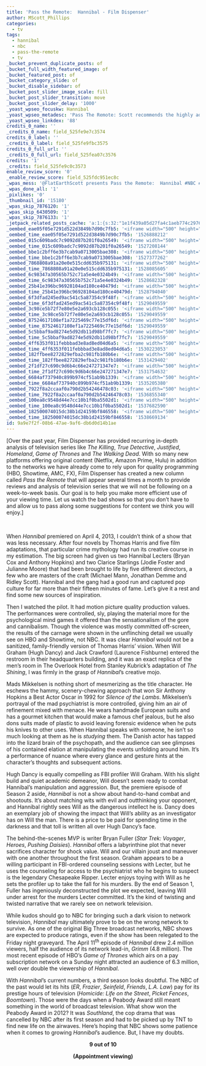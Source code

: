 ```yaml
---
title: 'Pass the Remote:  Hannibal - Film Dispenser'
author: MScott_Phillips
categories:
  - tv
tags:
  - hannibal
  - nbc
  - pass-the-remote
  - tv
_bucket_prevent_duplicate_posts: of
_bucket_full_width_featured_image: of
_bucket_featured_post: of
_bucket_category_slide: of
_bucket_disable_sidebar: of
_bucket_post_slider_image_scale: fill
_bucket_post_slider_transition: move
_bucket_post_slider_delay: '1000'
_yoast_wpseo_focuskw: Hannibal
_yoast_wpseo_metadesc: 'Pass The Remote: Scott recommends the highly addictive Hannibal TV series.'
_yoast_wpseo_linkdex: '88'
credits_0_name: ''
_credits_0_name: field_525fe9e7c3574
credits_0_label: ''
_credits_0_label: field_525fe9fbc3575
credits_0_full_url: ''
_credits_0_full_url: field_525fea07c3576
credits: '1'
_credits: field_525fe9c0c3573
enable_review_score: '0'
_enable_review_score: field_525fdc951ec8c
_wpas_mess: '@FlatEarthScott presents Pass the Remote:  Hannibal #NBC #TV #Hannibal #Cannibal'
_wpas_done_all: '1'
_pixlikes: '0'
_thumbnail_id: '15180'
_wpas_skip_7876120: '1'
_wpas_skip_6430509: '1'
_wpas_skip_7876133: '1'
_jetpack_related_posts_cache: 'a:1:{s:32:"1e1f439a05d27fa4c1aeb774c29769b8";a:2:{s:7:"expires";i:1464738992;s:7:"payload";a:3:{i:0;a:1:{s:2:"id";i:18858;}i:1;a:1:{s:2:"id";i:13731;}i:2;a:1:{s:2:"id";i:9677;}}}}'
_oembed_eae05f05e7291d522d3849b7d90c7fb5: '<iframe width="500" height="281" src="https://www.youtube.com/embed/9teNKmm9R3k?start=3&feature=oembed" frameborder="0" allow="autoplay; encrypted-media" allowfullscreen></iframe>'
_oembed_time_eae05f05e7291d522d3849b7d90c7fb5: '1526888212'
_oembed_015c609badc7c9092d87b201f0a26549: '<iframe width="500" height="281" src="https://www.youtube.com/embed/dkhBDhQ4OxM?feature=oembed" frameborder="0" allow="autoplay; encrypted-media" allowfullscreen></iframe>'
_oembed_time_015c609badc7c9092d87b201f0a26549: '1527208144'
_oembed_bbe1c2bff6e3b7cab9a0713005bae308: '<iframe width="500" height="281" src="https://www.youtube.com/embed/_DTbx7c7ez8?feature=oembed" frameborder="0" allow="autoplay; encrypted-media" allowfullscreen></iframe>'
_oembed_time_bbe1c2bff6e3b7cab9a0713005bae308: '1527377262'
_oembed_7868808a91a20e0e515cdd635b975131: '<iframe width="500" height="281" src="https://www.youtube.com/embed/PEZ2r1YGKSA?feature=oembed" frameborder="0" allow="autoplay; encrypted-media" allowfullscreen></iframe>'
_oembed_time_7868808a91a20e0e515cdd635b975131: '1528085605'
_oembed_6c98347a30565b752c71a5e4e0324b49: '<iframe width="500" height="281" src="https://www.youtube.com/embed/FhwktRDG_aQ?feature=oembed" frameborder="0" allow="autoplay; encrypted-media" allowfullscreen></iframe>'
_oembed_time_6c98347a30565b752c71a5e4e0324b49: '1528682328'
_oembed_25b41e396bc96928104ad180ce40479d: '<iframe width="500" height="281" src="https://www.youtube.com/embed/MFWF9dU5Zc0?feature=oembed" frameborder="0" allow="autoplay; encrypted-media" allowfullscreen></iframe>'
_oembed_time_25b41e396bc96928104ad180ce40479d: '1528794040'
_oembed_6f3dfad245ed9ac541c5a87354c9f48f: '<iframe width="500" height="281" src="https://www.youtube.com/embed/rTMINaybeyE?feature=oembed" frameborder="0" allow="autoplay; encrypted-media" allowfullscreen></iframe>'
_oembed_time_6f3dfad245ed9ac541c5a87354c9f48f: '1529049559'
_oembed_3c98ce5b72f7e80e5e2a693cb128c055: '<iframe width="500" height="281" src="https://www.youtube.com/embed/j7RHHPN4gII?feature=oembed" frameborder="0" allow="autoplay; encrypted-media" allowfullscreen></iframe>'
_oembed_time_3c98ce5b72f7e80e5e2a693cb128c055: '1529049559'
_oembed_87524617108ef1a7225469c77e15df6d: '<iframe width="500" height="281" src="https://www.youtube.com/embed/bP8vCXPo-BA?feature=oembed" frameborder="0" allow="autoplay; encrypted-media" allowfullscreen></iframe>'
_oembed_time_87524617108ef1a7225469c77e15df6d: '1529049559'
_oembed_5c5bbaf9ad8274e5d92db11d98bf7fc7: '<iframe width="500" height="281" src="https://www.youtube.com/embed/yqAS2lPISa8?feature=oembed" frameborder="0" allow="autoplay; encrypted-media" allowfullscreen></iframe>'
_oembed_time_5c5bbaf9ad8274e5d92db11d98bf7fc7: '1529049559'
_oembed_4ff6353f011febbbad3e8ad8ed04d6a5: '<iframe width="500" height="281" src="https://www.youtube.com/embed/HikYI0jIAwU?feature=oembed" frameborder="0" allow="autoplay; encrypted-media" allowfullscreen></iframe>'
_oembed_time_4ff6353f011febbbad3e8ad8ed04d6a5: '1530223053'
_oembed_182ffbee8272829efba2c981fb180b6e: '<iframe width="500" height="281" src="https://www.youtube.com/embed/Seg_yBYPjG4?feature=oembed" frameborder="0" allow="autoplay; encrypted-media" allowfullscreen></iframe>'
_oembed_time_182ffbee8272829efba2c981fb180b6e: '1531429402'
_oembed_2f1df27c690c9d6b4c66e247271347e7: '<iframe width="500" height="281" src="https://www.youtube.com/embed/9XxLHyzsB_Q?feature=oembed" frameborder="0" allow="autoplay; encrypted-media" allowfullscreen></iframe>'
_oembed_time_2f1df27c690c9d6b4c66e247271347e7: '1531754632'
_oembed_6684af737940c899b974cf51ab9b1339: '<iframe width="500" height="281" src="https://www.youtube.com/embed/gp-8oB53P7k?feature=oembed" frameborder="0" allow="autoplay; encrypted-media" allowfullscreen></iframe>'
_oembed_time_6684af737940c899b974cf51ab9b1339: '1535205380'
_oembed_7922f8a2ccaaf0a790d2b54246478c03: '<iframe width="500" height="281" src="https://www.youtube.com/embed/AWvUNABT8sg?feature=oembed" frameborder="0" allow="autoplay; encrypted-media" allowfullscreen></iframe>'
_oembed_time_7922f8a2ccaaf0a790d2b54246478c03: '1536855340'
_oembed_100ea8c9548d44e7cc10b1f0ba5502d1: '<iframe width="500" height="281" src="https://www.youtube.com/embed/ek1ePFp-nBI?feature=oembed" frameborder="0" allow="autoplay; encrypted-media" allowfullscreen></iframe>'
_oembed_time_100ea8c9548d44e7cc10b1f0ba5502d1: '1537682590'
_oembed_182500074015dc38b1d24159bf846558: '<iframe width="500" height="281" src="https://www.youtube.com/embed/USPd0vX2sdc?feature=oembed" frameborder="0" allow="autoplay; encrypted-media" allowfullscreen></iframe>'
_oembed_time_182500074015dc38b1d24159bf846558: '1538669134'
id: 9a9e7f2f-08b6-47ae-9af6-db6d0d14b1ae
---
```

<p>[Over the past year, Film Dispenser has provided recurring in-depth analysis of television series like <i>The Killing</i>, <i>True Detective</i>, <i>Justified</i>, <i>Homeland</i>, <i>Game of Thrones</i> and <i>The Walking Dead</i>. With so many new platforms offering original content (Netflix, Amazon Prime, Hulu) in addition to the networks we have already come to rely upon for quality programming (HBO, Showtime, AMC, FX), Film Dispenser has created a new column called <i>Pass the Remote</i> that will appear several times a month to provide reviews and analysis of television series that we will not be following on a week-to-week basis. Our goal is to help you make more efficient use of your viewing time. Let us watch the bad shows so that you don’t have to and allow us to pass along some suggestions for content we think you will enjoy.]</p>
<p>&nbsp;</p>
<p>When <i>Hannibal</i> premiered on April 4, 2013, I couldn’t think of a show that was less necessary. After four novels by Thomas Harris and five film adaptations, that particular crime mythology had run its creative course in my estimation. The big screen had given us two Hannibal Lecters (Bryan Cox and Anthony Hopkins) and two Clarice Starlings (Jodie Foster and Julianne Moore) that had been brought to life by five different directors, a few who are masters of the craft (Michael Mann, Jonathan Demme and Ridley Scott). Hannibal and the gang had a good run and captured pop culture for far more than their fifteen minutes of fame. Let’s give it a rest and find some new sources of inspiration.</p>
<p>Then I watched the pilot. It had motion picture quality production values. The performances were controlled, sly, playing the material more for the psychological mind games it offered than the sensationalism of the gore and cannibalism. Though the violence was mostly committed off-screen, the results of the carnage were shown in the unflinching detail we usually see on HBO and Showtime, not NBC. It was clear <i>Hannibal</i> would not be a sanitized, family-friendly version of Thomas Harris’ vision. When Will Graham (Hugh Dancy) and Jack Crawford (Laurence Fishburne) entered the restroom in their headquarters building, and it was an exact replica of the men’s room in The Overlook Hotel from Stanley Kubrick’s adaptation of <i>The Shining</i>, I was firmly in the grasp of <i>Hannibal</i>’s creative mojo.</p>
<p>Mads Mikkelsen is nothing short of mesmerizing as the title character. He eschews the hammy, scenery-chewing approach that won Sir Anthony Hopkins a Best Actor Oscar in 1992 for <i>Silence of the Lambs</i>. Mikkelsen’s portrayal of the mad psychiatrist is more controlled, giving him an air of refinement mixed with menace. He wears handmade European suits and has a gourmet kitchen that would make a famous chef jealous, but he also dons suits made of plastic to avoid leaving forensic evidence when he puts his knives to other uses. When Hannibal speaks with someone, he isn’t so much looking at them as he is <i>studying</i> them. The Danish actor has tapped into the lizard brain of the psychopath, and the audience can see glimpses of his contained elation at manipulating the events unfolding around him. It’s a performance of nuance where every glance and gesture hints at the character’s thoughts and subsequent actions.</p>
<p>Hugh Dancy is equally compelling as FBI profiler Will Graham. With his slight build and quiet academic demeanor, Will doesn’t seem ready to combat Hannibal’s manipulation and aggression. But, the premiere episode of Season 2 aside, <i>Hannibal</i> is not a show about hand-to-hand combat and shootouts. It’s about matching wits with evil and outthinking your opponent, and Hannibal rightly sees Will as the dangerous intellect he is. Dancy does an exemplary job of showing the impact that Will’s ability as an investigator has on Will the man. There is a price to be paid for spending time in the darkness and that toll is written all over Hugh Dancy’s face.</p>
<p>The behind-the-scenes MVP is writer Bryan Fuller (<i>Star Trek: Voyager</i>, <i>Heroes</i>, <i>Pushing Daisies</i>). <i>Hannibal</i> offers a labyrinthine plot that never sacrifices character for shock value. Will and our villain joust and maneuver with one another throughout the first season. Graham appears to be a willing participant in FBI-ordered counseling sessions with Lecter, but he uses the counseling for access to the psychiatrist who he begins to suspect is the legendary Chesapeake Ripper. Lecter enjoys toying with Will as he sets the profiler up to take the fall for his murders. By the end of Season 1, Fuller has ingeniously deconstructed the plot we expected, leaving Will under arrest for the murders Lecter committed. It’s the kind of twisting and twisted narrative that we rarely see on network television.</p>
<p>While kudos should go to NBC for bringing such a dark vision to network television, <i>Hannibal</i> may ultimately prove to be on the wrong network to survive. As one of the original Big Three broadcast networks, NBC shows are expected to produce ratings, even if the show has been relegated to the Friday night graveyard. The April 11<sup>th</sup> episode of <i>Hannibal</i> drew 2.4 million viewers, half the audience of its network lead-in, <i>Grimm</i> (4.8 million). The most recent episode of HBO’s <i>Game of Thrones</i> which airs on a pay subscription network on a Sunday night attracted an audience of 6.3 million, well over double the viewership of <i>Hannibal</i>.</p>
<p>With <i>Hannibal</i>’s current numbers, a third season looks doubtful. The NBC of the past would let its hits (<i>ER</i>, <i>Frazier</i>, <i>Seinfeld</i>, <i>Friends</i>, <i>L.A. Law</i>) pay for its prestige hours of television (<i>Homicide: Life on the Street</i>, <i>Picket Fences</i>, <i>Boomtown</i>). Those were the days when a Peabody Award still meant something in the world of broadcast television. What show won the Peabody Award in 2012? It was <i>Southland</i>, the cop drama that was cancelled by NBC after its first season and had to be picked up by TNT to find new life on the airwaves. Here’s hoping that NBC shows some patience when it comes to growing <i>Hannibal</i>’s audience. But, I have my doubts.</p>
<p align="CENTER"><b>9 out of 10</b></p>
<p align="CENTER"><b>(Appointment viewing)</b></p>
